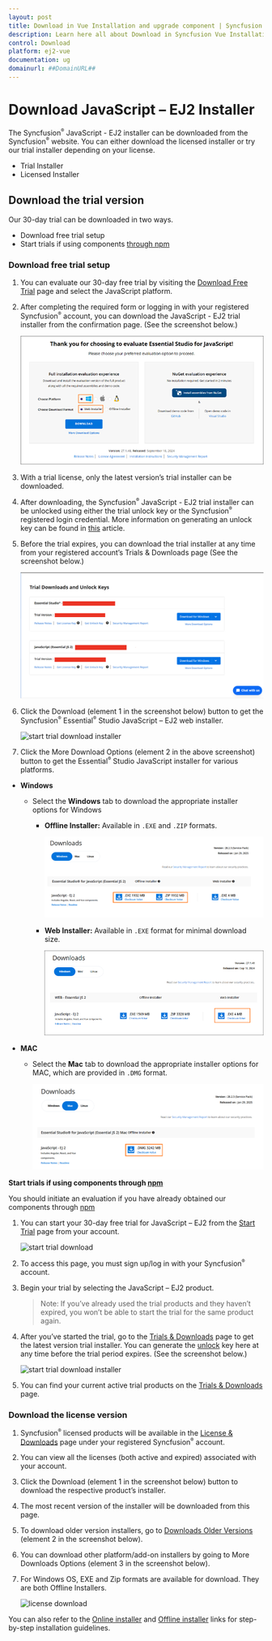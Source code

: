 ```yaml
---
layout: post
title: Download in Vue Installation and upgrade component | Syncfusion
description: Learn here all about Download in Syncfusion Vue Installation and upgrade component of Syncfusion Essential JS 2 and more.
control: Download 
platform: ej2-vue
documentation: ug
domainurl: ##DomainURL##
---
```


# Download JavaScript – EJ2 Installer

The Syncfusion<sup style="font-size:70%">&reg;</sup> JavaScript - EJ2 installer can be downloaded from the Syncfusion<sup style="font-size:70%">&reg;</sup> website. You can either download the licensed installer or try our trial installer depending on your license.

* Trial Installer
* Licensed Installer

## Download the trial version

Our 30-day trial can be downloaded in two ways.

* Download free trial setup
* Start trials if using components [through npm](https://www.npmjs.com/search?q=%40syncfusion%2Fej2-vue)

### Download free trial setup

1. You can evaluate our 30-day free trial by visiting the [Download Free Trial](https://www.syncfusion.com/downloads) page and select the JavaScript platform.

2. After completing the required form or logging in with your registered Syncfusion<sup style="font-size:70%">&reg;</sup> account, you can download the JavaScript - EJ2 trial installer from the confirmation page. (See the screenshot below.)

    ![ej2 trial confirmation](images/trial-confirmation.png)

3. With a trial license, only the latest version’s trial installer can be downloaded.

4. After downloading, the Syncfusion<sup style="font-size:70%">&reg;</sup> JavaScript - EJ2 trial installer can be unlocked using either the trial unlock key or the Syncfusion<sup style="font-size:70%">&reg;</sup> registered login credential. More information on generating an unlock key can be found in [this](https://www.syncfusion.com/kb/8069/how-to-generate-unlock-key-for-essentials-studio-products?) article.

5. Before the trial expires, you can download the trial installer at any time from your registered account’s Trials & Downloads page (See the screenshot below.)

    ![trail installer dashboard](images/dashboard.png)

6. Click the Download (element 1 in the screenshot below) button to get the Syncfusion<sup style="font-size:70%">&reg;</sup> Essential<sup style="font-size:70%">&reg;</sup> Studio JavaScript – EJ2 web installer.

    ![start trial download installer](images/start-trial-download-installer.png)

7. Click the More Download Options (element 2 in the above screenshot) button to get the Essential<sup style="font-size:70%">&reg;</sup> Studio JavaScript installer for various platforms.

- **Windows**

   - Select the **Windows** tab to download the appropriate installer options for Windows 

        - **Offline Installer:** Available in `.EXE` and `.ZIP` formats.

            ![start trial download offline installer](images/offline-installer.png)

        - **Web Installer:** Available in `.EXE` format for minimal download size.

            ![start trial download web installer](images/start-trial-download-offline-installer.png)

- **MAC** 

   * Select the **Mac** tab to download the appropriate installer options for MAC, which are provided in `.DMG` format.

     ![start trial download MAC installer](images/mac-installer.png)

**Start trials if using components through [npm](https://www.npmjs.com/search?q=%40syncfusion%2Fej2-vue)**

You should initiate an evaluation if you have already obtained our components through [npm](https://www.npmjs.com/search?q=%40syncfusion%2Fej2-vue)

1. You can start your 30-day free trial for JavaScript – EJ2 from the [Start Trial](https://www.syncfusion.com/account/manage-trials/start-trials) page from your account.

    ![start trial download](images/start-trial-download.png)

2. To access this page, you must sign up/log in with your Syncfusion<sup style="font-size:70%">&reg;</sup> account.

3. Begin your trial by selecting the JavaScript – EJ2 product.

    >Note: If you’ve already used the trial products and they haven’t expired, you won’t be able to start the trial for the same product again.

4. After you’ve started the trial, go to the [Trials & Downloads](https://www.syncfusion.com/account/manage-trials/start-trials) page to get the latest version trial installer. You can generate the [unlock](https://www.syncfusion.com/kb/8069/how-to-generate-unlock-key-for-essentials-studio-products) key here at any time before the trial period expires. (See the screenshot below.)

    ![start trial download installer](images/start-trial-download-installer.png)

5. You can find your current active trial products on the [Trials & Downloads](https://www.syncfusion.com/account/manage-trials/start-trials) page.

### Download the license version

1. Syncfusion<sup style="font-size:70%">&reg;</sup> licensed products will be available in the [License & Downloads](https://www.syncfusion.com/account/downloads) page under your registered Syncfusion<sup style="font-size:70%">&reg;</sup> account.

2. You can view all the licenses (both active and expired) associated with your account.

3. Click the Download (element 1 in the screenshot below) button to download the respective product’s installer.

4. The most recent version of the installer will be downloaded from this page.

5. To download older version installers, go to [Downloads Older Versions](https://www.syncfusion.com/account/downloads/studio) (element 2 in the screenshot below).

6. You can download other platform/add-on installers by going to More Downloads Options (element 3 in the screenshot below).

7. For Windows OS, EXE and Zip formats are available for download. They are both Offline Installers.

    ![license download](images/license-download.png)

You can also refer to the [Online installer](https://ej2.syncfusion.com/vue/documentation/installation-and-upgrade/installation-using-web-installer) and [Offline installer](https://ej2.syncfusion.com/vue/documentation/installation-and-upgrade/installation-using-offline-installer) links for step-by-step installation guidelines.
